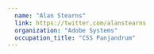 ```yaml
---
  name: "Alan Stearns"
  link: https://twitter.com/alanstearns
  organization: "Adobe Systems"
  occupation_title: "CSS Panjandrum"
---
```

